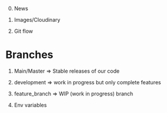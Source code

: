 0. News


1. Images/Cloudinary 
3. Git flow

# Branches
1. Main/Master => Stable releases of our code
2. development => work in progress but only complete features

3. feature_branch => WIP (work in progress) branch



4. Env variables
